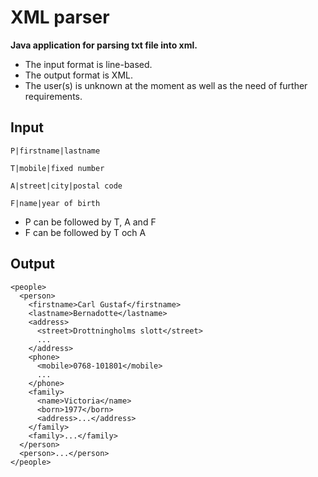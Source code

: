 # XML parser

**Java application for parsing txt file into xml.**

- The input format is line-based. 
- The output format is XML. 
- The user(s) is unknown at the moment as well as the need of further requirements.



## Input

```
P|firstname|lastname 

T|mobile|fixed number 

A|street|city|postal code 

F|name|year of birth
````

- P can be followed by T, A and F 
- F can be followed by T och A

## Output

```
<people>
  <person>
    <firstname>Carl Gustaf</firstname> 
    <lastname>Bernadotte</lastname>
    <address>
      <street>Drottningholms slott</street> 
      ...
    </address>
    <phone>
      <mobile>0768-101801</mobile> 
      ...
    </phone>
    <family>
      <name>Victoria</name> 
      <born>1977</born> 
      <address>...</address>
    </family>
    <family>...</family> 
  </person>
  <person>...</person> 
</people>
```
